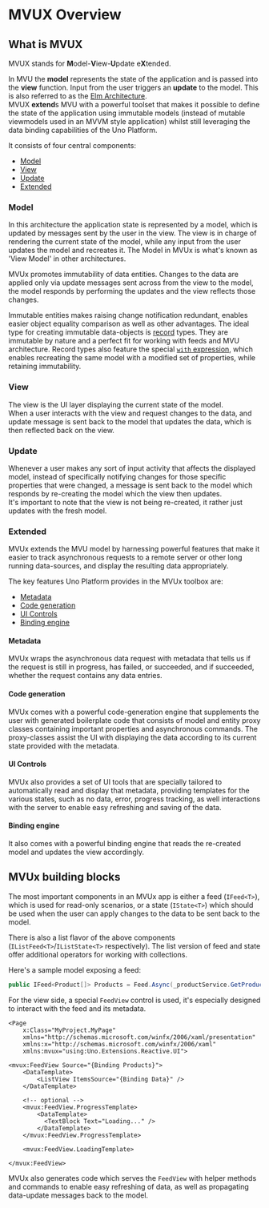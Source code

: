 ﻿---
uid: Overview.Reactive.Overview
---

# MVUX Overview

## What is MVUX

MVUX stands for **M**odel-**V**iew-**U**pdate e**X**tended.

In MVU the **model** represents the state of the application and is passed into the **view** function. Input from the user triggers an **update** to the model. This is also referred to as the [Elm Architecture](https://en.wikipedia.org/wiki/Elm_(programming_language)#The_Elm_Architecture).  
MVUX **extend**s MVU with a powerful toolset that makes it possible to define the state of the application using immutable models (instead of mutable viewmodels used in an MVVM style application) whilst still leveraging the data binding capabilities of the Uno Platform.

It consists of four central components:

- [Model](#Model)
- [View](#View)
- [Update](#Update)
- [Extended](#Extended)

### Model

In this architecture the application state is represented by a model, which is updated by messages sent by the user in the view.
The view is in charge of rendering the current state of the model, while any input from the user updates the model and recreates it.
The Model in MVUx is what's known as 'View Model' in other architectures.

MVUx promotes immutability of data entities. Changes to the data are applied only via update messages sent across from the view to the model,
the model responds by performing the updates and the view reflects those changes.

Immutable entities makes raising change notification redundant, enables easier object equality comparison as well as other advantages.
The ideal type for creating immutable data-objects is
[record](https://learn.microsoft.com/en-us/dotnet/csharp/language-reference/builtin-types/record) types.
They are immutable by nature and a perfect fit for working with feeds and MVU architecture.
Record types also feature the special
[`with` expression](https://learn.microsoft.com/en-us/dotnet/csharp/language-reference/operators/with-expression),
which enables recreating the same model with a modified set of properties, while retaining immutability.

### View

The view is the UI layer displaying the current state of the model.  
When a user interacts with the view and request changes to the data,
and update message is sent back to the model that updates the data, which is then reflected back on the view.

### Update

Whenever a user makes any sort of input activity that affects the displayed model,
instead of specifically notifying changes for those specific properties that were changed,
a message is sent back to the model which responds by re-creating the model which the view then updates.  
It's important to note that the view is not being re-created, it rather just updates with the fresh model.

### Extended

MVUx extends the MVU model by harnessing powerful features that make it easier to track asynchronous requests to a remote server
or other long running data-sources, and display the resulting data appropriately.  

The key features Uno Platform provides in the MVUx toolbox are:

- [Metadata](#Metadata)
- [Code generation](#Code-Generation)
- [UI Controls](#UI-Controls)
- [Binding engine](#Binding-engine)

#### Metadata

MVUx wraps the asynchronous data request with metadata that tells us if the request is still in progress, has failed, or succeeded,
and if succeeded, whether the request contains any data entries.

#### Code generation

MVUx comes with a powerful code-generation engine that supplements the user with generated boilerplate code
that consists of model and entity proxy classes containing important properties and asynchronous commands.
The proxy-classes assist the UI with displaying the data according to its current state provided with the metadata.

#### UI Controls
MVUx also provides a set of UI tools that are specially tailored to automatically read and display that metadata,
providing templates for the various states, such as no data, error, progress tracking,
as well interactions with the server to enable easy refreshing and saving of the data.

#### Binding engine

It also comes with a powerful binding engine that reads the re-created model and updates the view accordingly.

## MVUx building blocks

The most important components in an MVUx app is either a feed (`IFeed<T>`), which is used for read-only scenarios,
or a state (`IState<T>`) which should be used when the user can apply changes to the data to be sent back to the model.

There is also a list flavor of the above components (`IListFeed<T>`/`IListState<T>` respectively).
The list version of feed and state offer additional operators for working with collections.

Here's a sample model exposing a feed:

```c#
public IFeed<Product[]> Products = Feed.Async(_productService.GetProducts);
```

For the view side, a special `FeedView` control is used, it's especially designed to interact with the feed and its metadata.  

```xaml
<Page 
	x:Class="MyProject.MyPage"
	xmlns="http://schemas.microsoft.com/winfx/2006/xaml/presentation"
	xmlns:x="http://schemas.microsoft.com/winfx/2006/xaml"
	xmlns:mvux="using:Uno.Extensions.Reactive.UI">

<mvux:FeedView Source="{Binding Products}">
	<DataTemplate>
		<ListView ItemsSource="{Binding Data}" />
	</DataTemplate>

    <!-- optional -->
    <mvux:FeedView.ProgressTemplate>
        <DataTemplate>
          <TextBlock Text="Loading..." />
        </DataTemplate>
    </mvux:FeedView.ProgressTemplate>

    <mvux:FeedView.LoadingTemplate>

</mvux:FeedView>
```

MVUx also generates code which serves the `FeedView` with helper methods and commands to enable easy refreshing of data,
as well as propagating data-update messages back to the model.
